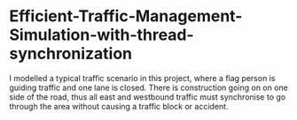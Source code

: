 # Efficient-Traffic-Management-Simulation-with-thread-synchronization
<p>I modelled a typical traffic scenario in this project, where a flag person is guiding traffic and one lane is closed. There is construction going on on one side of the road, thus all east and westbound traffic must synchronise to go through the area without causing a traffic block or accident.</p>

